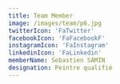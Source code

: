 ```yaml
---
title: Team Member
image: /images/team/p6.jpg
twitterIcon: 'FaTwitter'
facebookIcon: 'FaFacebookF'
instagramIcon: 'FaInstagram'
linkedinIcon: 'FaLinkedin'
memberName: Sebastien SAMIN
designation: Peintre qualifié
---
```

